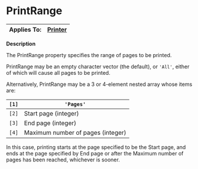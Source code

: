 




<h1 class="heading"><span class="name">PrintRange</span></h1>

| Applies To: | [Printer](./printer.md) |
| --- | ---  |


**Description**


The PrintRange property specifies the range of pages to be printed.


PrintRange may be an empty character vector (the default), or `'All'`, either of which will cause all pages to be printed.


Alternatively, PrintRange may be a 3 or 4-element nested array whose items are:


| `[1]` | `'Pages'` |
| --- | ---  |
| `[2]` | Start page (integer) |
| `[3]` | End page (integer) |
| `[4]` | Maximum number of pages (integer) |


In this case, printing starts at the page specified to be 
the Start page, and ends at the page specified by End page or after the Maximum 
number of pages has been reached, whichever is sooner.



